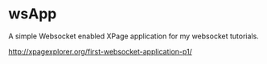 # wsApp
A simple Websocket enabled XPage application for my websocket tutorials.

http://xpagexplorer.org/first-websocket-application-p1/
